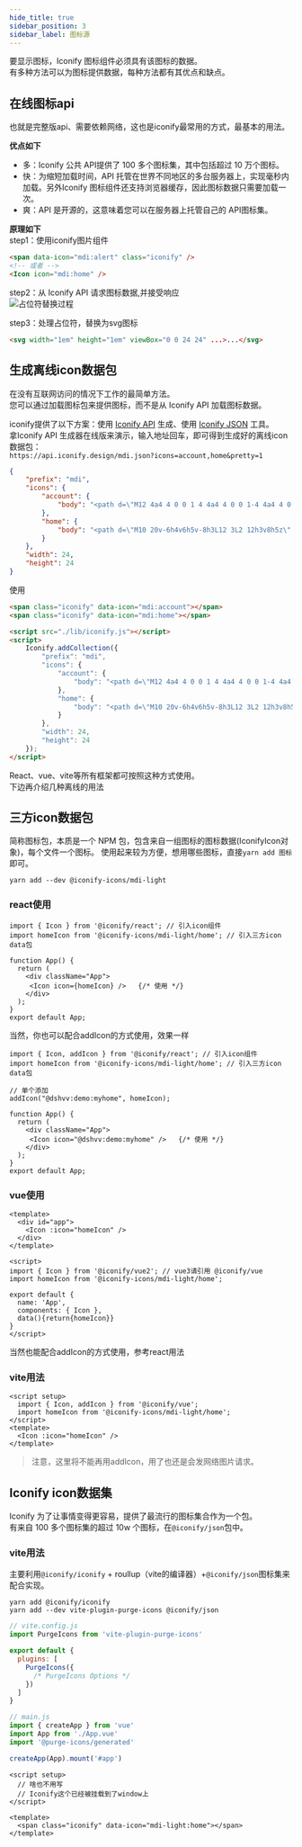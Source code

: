 ```yaml
---
hide_title: true
sidebar_position: 3
sidebar_label: 图标源
---
```


要显示图标，Iconify 图标组件必须具有该图标的数据。   
有多种方法可以为图标提供数据，每种方法都有其优点和缺点。   

## 在线图标api
也就是完整版api、需要依赖网络，这也是iconify最常用的方式，最基本的用法。   

**优点如下**           
* 多：Iconify 公共 API提供了 100 多个图标集，其中包括超过 10 万个图标。
* 快：为缩短加载时间，API 托管在世界不同地区的多台服务器上，实现毫秒内加载。另外Iconify 图标组件还支持浏览器缓存，因此图标数据只需要加载一次。
* 爽：API 是开源的，这意味着您可以在服务器上托管自己的 API图标集。

**原理如下**   
step1：使用iconify图片组件
```html
<span data-icon="mdi:alert" class="iconify" />
<!-- 或者 -->
<Icon icon="mdi:home" />
```
step2：从 Iconify API 请求图标数据,并接受响应   
![占位符替换过程](/img/iconify/2-1.gif#w40)

step3：处理占位符，替换为svg图标
```html
<svg width="1em" height="1em" viewBox="0 0 24 24" ...>...</svg>
```   

## 生成离线icon数据包
在没有互联网访问的情况下工作的最简单方法。   
您可以通过加载图标包来提供图标，而不是从 Iconify API 加载图标数据。 

iconify提供了以下方案：使用 [Iconify API](https://docs.iconify.design/sources/bundles/api.html) 生成、使用 [Iconify JSON](https://docs.iconify.design/sources/bundles/json-tools.html) 工具。   
拿Iconify API 生成器在线版来演示，输入地址回车，即可得到生成好的离线icon数据包：   
`https://api.iconify.design/mdi.json?icons=account,home&pretty=1`

```json
{
    "prefix": "mdi",
    "icons": {
        "account": {
            "body": "<path d=\"M12 4a4 4 0 0 1 4 4a4 4 0 0 1-4 4a4 4 0 0 1-4-4a4 4 0 0 1 4-4m0 10c4.42 0 8 1.79 8 4v2H4v-2c0-2.21 3.58-4 8-4z\" fill=\"currentColor\"/>"
        },
        "home": {
            "body": "<path d=\"M10 20v-6h4v6h5v-8h3L12 3L2 12h3v8h5z\" fill=\"currentColor\"/>"
        }
    },
    "width": 24,
    "height": 24
}
```
使用
```html
<span class="iconify" data-icon="mdi:account"></span>
<span class="iconify" data-icon="mdi:home"></span>

<script src="./lib/iconify.js"></script>
<script>
    Iconify.addCollection({
        "prefix": "mdi",
        "icons": {
            "account": {
                "body": "<path d=\"M12 4a4 4 0 0 1 4 4a4 4 0 0 1-4 4a4 4 0 0 1-4-4a4 4 0 0 1 4-4m0 10c4.42 0 8 1.79 8 4v2H4v-2c0-2.21 3.58-4 8-4z\" fill=\"currentColor\"/>"
            },
            "home": {
                "body": "<path d=\"M10 20v-6h4v6h5v-8h3L12 3L2 12h3v8h5z\" fill=\"currentColor\"/>"
            }
        },
        "width": 24,
        "height": 24
    });
</script>
```
React、vue、vite等所有框架都可按照这种方式使用。   
下边再介绍几种离线的用法

## 三方icon数据包
简称图标包，本质是一个 NPM 包，包含来自一组图标的图标数据(IconifyIcon对象)，每个文件一个图标。
使用起来较为方便，想用哪些图标，直接`yarn add 图标`即可。
```shell
yarn add --dev @iconify-icons/mdi-light
```
### react使用
```tsx
import { Icon } from '@iconify/react'; // 引入icon组件
import homeIcon from '@iconify-icons/mdi-light/home'; // 引入三方icon data包

function App() {
  return (
    <div className="App">
     <Icon icon={homeIcon} />   {/* 使用 */}
    </div>
  );
}
export default App;
```
当然，你也可以配合addIcon的方式使用，效果一样
```tsx
import { Icon, addIcon } from '@iconify/react'; // 引入icon组件
import homeIcon from '@iconify-icons/mdi-light/home'; // 引入三方icon data包

// 单个添加
addIcon("@dshvv:demo:myhome", homeIcon); 

function App() {
  return (
    <div className="App">
     <Icon icon="@dshvv:demo:myhome" />   {/* 使用 */}
    </div>
  );
}
export default App;
```

### vue使用
```vue
<template>
  <div id="app">
    <Icon :icon="homeIcon" />
  </div>
</template>

<script>
import { Icon } from '@iconify/vue2'; // vue3请引用 @iconify/vue
import homeIcon from '@iconify-icons/mdi-light/home';

export default {
  name: 'App',
  components: { Icon },
  data(){return{homeIcon}}
}
</script>
```
当然也能配合addIcon的方式使用，参考react用法

### vite用法
```vue
<script setup>
  import { Icon, addIcon } from '@iconify/vue';
  import homeIcon from '@iconify-icons/mdi-light/home'; 
</script>
<template>
  <Icon :icon="homeIcon" />
</template>
```
> 注意，这里将不能再用addIcon，用了也还是会发网络图片请求。


## Iconify icon数据集

Iconify 为了让事情变得更容易，提供了最流行的图标集合作为一个包。   
有来自 100 多个图标集的超过 10w 个图标，在`@iconify/json`包中。

### vite用法
主要利用`@iconify/iconify` + roullup（vite的编译器）+`@iconify/json`图标集来配合实现。
```shell
yarn add @iconify/iconify
yarn add --dev vite-plugin-purge-icons @iconify/json
```
```javascript
// vite.config.js
import PurgeIcons from 'vite-plugin-purge-icons'

export default {
  plugins: [
    PurgeIcons({
      /* PurgeIcons Options */
    })
  ]
}
```
```javascript
// main.js
import { createApp } from 'vue'
import App from './App.vue'
import '@purge-icons/generated'

createApp(App).mount('#app')
```
```vue
<script setup>
  // 啥也不用写
  // Iconify这个已经被挂载到了window上
</script>

<template>
  <span class="iconify" data-icon="mdi-light:home"></span>
</template>
```